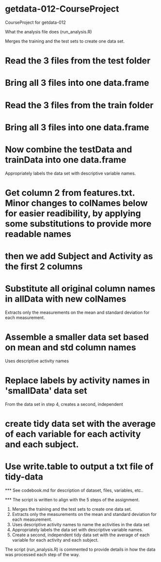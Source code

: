 # getdata-012-CourseProject
CourseProject for getdata-012

What the analysis file does (run_analysis.R)

Merges the training and the test sets to create one data set.
   # Read the 3 files from the test folder
   # Bring all 3 files into one data.frame
   # Read the 3 files from the train folder
   # Bring all 3 files into one data.frame
   # Now combine the testData and trainData into one data.frame

Appropriately labels the data set with descriptive variable names.
   # Get column 2 from features.txt.  Minor changes to colNames below for easier readibility, by applying some substitutions    to provide more readable names

   # then we add Subject and Activity as the first 2 columns
   # Substitute all original column names in allData with new colNames

Extracts only the measurements on the mean and standard deviation for each measurement. 
   # Assemble a smaller data set based on mean and std column names

Uses descriptive activity names
   # Replace labels by activity names in 'smallData' data set

From the data set in step 4, creates a second, independent
   # create tidy data set with the average of each variable for each activity and each subject.
   # Use write.table to output a txt file of tidy-data



*** See codebook.md for description of dataset, files, variables, etc..

*** The script is written to align with the 5 steps of the assignment.

   1. Merges the training and the test sets to create one data set.
   2. Extracts only the measurements on the mean and standard deviation for each measurement. 
   3. Uses descriptive activity names to name the activities in the data set
   4. Appropriately labels the data set with descriptive variable names. 
   5. Create a second, independent tidy data set with the average of each variable for each     activity and each subject.
   
The script (run_analysis.R) is commented to provide details in how the data was processed each step of the way.
